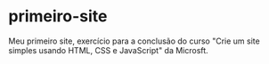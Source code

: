 # primeiro-site
Meu primeiro site, exercício para a conclusão do curso "Crie um site simples usando HTML, CSS e JavaScript" da Microsft.
